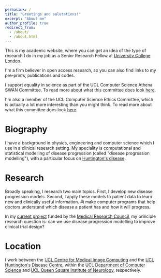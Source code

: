 ```yaml
---
permalink: /
title: "Greetings and salutations!"
excerpt: "About me"
author_profile: true
redirect_from: 
  - /about/
  - /about.html
---
```


This is my academic website, where you can get an idea of the type of research I do in my job as a Senior Research Fellow at [University College London](https://www.ucl.ac.uk/).

I'm a firm believer in open access research, so you can also find links to my pre-prints, publications and codes.

I support equality in science as part of the UCL Computer Science Athena SWAN Committee. To read more about what this committee does look [here](https://www.ucl.ac.uk/computer-science/about/women-computer-science).

I'm also a member of the UCL Computer Science Ethics Committee, which is actually a lot more interesting than you might think. To read more about what this committee does look [here](https://ethics.grad.ucl.ac.uk/).

Biography
===

I have a background in physics, engineering and computer science which I use in a clinical research setting. My speciality is computational and statistical modelling of disease progression
(called "disease progression modelling"), with a particular focus on [Huntington's disease](https://www.nhs.uk/conditions/huntingtons-disease/).

Research
===
Broadly speaking, I research two main topics. First, I develop new disease progression models. Second, I apply these models to patient data to learn new and clinically useful information. #i make computer programs that help doctors understand which disease a patient has and how it will progress.

In my [current project](https://gtr.ukri.org/person/B1FA07FC-77BF-4A31-8CD0-4CB7205CF990/) funded by the [Medical Research Council](https://mrc.ukri.org/), my principle research question is: can we use disease progression modelling to improve clinical trial design?

Location
===
I work between the [UCL Centre for Medical Image Computing](https://www.ucl.ac.uk/medical-image-computing/) and the [UCL Huntington's Disease Centre](https://www.ucl.ac.uk/ion/research/centres/hd-centre), within the [UCL Department of Computer Science](https://www.ucl.ac.uk/computer-science/) and [UCL Queen Square Institute of Neurology](https://www.ucl.ac.uk/ion/), respectively.